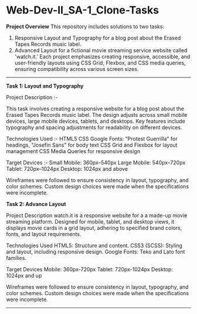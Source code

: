 # Web-Dev-II_SA-1_Clone-Tasks

**Project Overview**
This repository includes solutions to two tasks:

1) Responsive Layout and Typography for a blog post about the Erased Tapes Records music label.
2) Advanced Layout for a fictional movie streaming service website called 'watch.it.'
Each project emphasizes creating responsive, accessible, and user-friendly layouts using CSS Grid, Flexbox, and CSS media queries, ensuring compatibility across various screen sizes.

_______________________________________________________________________________________________________________________________

**Task 1: Layout and Typography**

Project Description :-

This task involves creating a responsive website for a blog post about the Erased Tapes Records music label. The design adjusts across small mobile devices, large mobile devices, tablets, and desktops. Key features include typography and spacing adjustments for readability on different devices.

Technologies Used :-
HTML5
CSS
Google Fonts: "Protest Guerrilla" for headings, "Josefin Sans" for body text
CSS Grid and Flexbox for layout management
CSS Media Queries for responsive design

Target Devices :-
Small Mobile: 360px–540px
Large Mobile: 540px–720px
Tablet: 720px–1024px
Desktop: 1024px and above

Wireframes were followed to ensure consistency in layout, typography, and color schemes. Custom design choices were made when the specifications were incomplete.

**Task 2: Advance Layout**

Project Description
watch.it is a responsive website for a  a made-up movie streaming platform. Designed for mobile, tablet, and desktop views, it displays movie cards in a grid layout, adhering to specified brand colors, fonts, and layout requirements.

Technologies Used
HTML5: Structure and content.
CSS3 (SCSS): Styling and layout, including responsive design.
Google Fonts: Teko and Lato font families.

Target Devices
Mobile: 360px-720px
Tablet: 720px-1024px
Desktop: 1024px and up

Wireframes were followed to ensure consistency in layout, typography, and color schemes. Custom design choices were made when the specifications were incomplete.

_______________________________________________________________________________________________________________________________